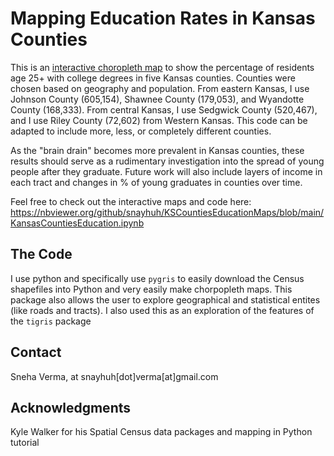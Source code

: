 # Mapping Education Rates in Kansas Counties 

This is an [interactive choropleth map](https://nbviewer.org/github/snayhuh/KSCountiesEducationMaps/blob/main/KansasCountiesEducation.ipynb 
) to show the percentage of residents age 25+ with college degrees in five Kansas counties. Counties were chosen based on geography and population. From eastern Kansas, I use Johnson County (605,154), Shawnee County (179,053), and Wyandotte County (168,333). From central Kansas, I use Sedgwick County (520,467), and I use Riley County (72,602) from Western Kansas. This code can be adapted to include more, less, or completely different counties. 

As the "brain drain" becomes more prevalent in Kansas counties, these results should serve as a rudimentary investigation into the spread of young people after they graduate. Future work will also include layers of income in each tract and changes in % of young graduates in counties over time. 

Feel free to check out the interactive maps and code here: https://nbviewer.org/github/snayhuh/KSCountiesEducationMaps/blob/main/KansasCountiesEducation.ipynb 

## The Code 
I use python and specifically use `pygris` to easily download the Census shapefiles into Python and very easily make chorpopleth maps. This package also allows the user to explore geographical and statistical entites (like roads and tracts). I also used this as an exploration of the features of the `tigris` package

## Contact
Sneha Verma, at snayhuh[dot]verma[at]gmail.com

## Acknowledgments
Kyle Walker for his Spatial Census data packages and mapping in Python tutorial 
